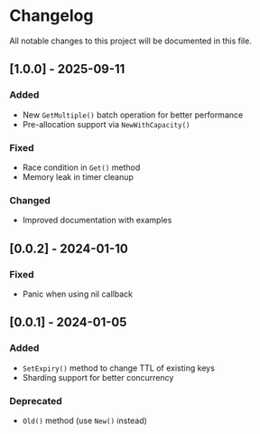 # Changelog

All notable changes to this project will be documented in this file.

## [1.0.0] - 2025-09-11

### Added
- New `GetMultiple()` batch operation for better performance
- Pre-allocation support via `NewWithCapacity()`

### Fixed
- Race condition in `Get()` method
- Memory leak in timer cleanup

### Changed
- Improved documentation with examples

## [0.0.2] - 2024-01-10

### Fixed
- Panic when using nil callback

## [0.0.1] - 2024-01-05

### Added
- `SetExpiry()` method to change TTL of existing keys
- Sharding support for better concurrency

### Deprecated
- `Old()` method (use `New()` instead)